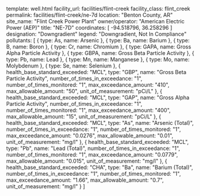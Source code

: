template: well.html
facility_url: facilities/flint-creek
facility_class: flint_creek
permalink: facilities/flint-creek/ne-7d
location: "Benton County, AR"
site_name: "Flint Creek Power Plant"
owner/operator: "American Electric Power (AEP)"
title: "NE-7D"
coordinates: [
  -94.518796,
  36.258296
]
designation: "Downgradient"
legend: "Downgradient, Not In Compliance"
pollutants: [
  {
    type: As,
    name: Arsenic
  },
  {
    type: Ba,
    name: Barium
  },
  {
    type: B,
    name: Boron
  },
  {
    type: Cr,
    name: Chromium
  },
  {
    type: GAPA,
    name: Gross Alpha Particle Activity
  },
  {
    type: GBPA,
    name: Gross Beta Particle Activity
  },
  {
    type: Pb,
    name: Lead
  },
  {
    type: Mn,
    name: Manganese
  },
  {
    type: Mo,
    name: Molybdenum
  },
  {
    type: Se,
    name: Selenium
  },
  {
  health_base_standard_exceeded: "MCL",
  type: "GBP",
  name: "Gross Beta Particle Activity",
  number_of_times_in_exceedance: "1",
  number_of_times_monitored: "1",
  max_exceedance_amount: "410",
  max_allowable_amount: "50",
  unit_of_measurement: "pCi/L"
  },
  {
  health_base_standard_exceeded: "MCL",
  type: "GAP",
  name: "Gross Alpha Particle Activity",
  number_of_times_in_exceedance: "1",
  number_of_times_monitored: "1",
  max_exceedance_amount: "400",
  max_allowable_amount: "15",
  unit_of_measurement: "pCi/L"
  },
  {
  health_base_standard_exceeded: "MCL",
  type: "As",
  name: "Arsenic (Total)",
  number_of_times_in_exceedance: "1",
  number_of_times_monitored: "1",
  max_exceedance_amount: "0.0276",
  max_allowable_amount: "0.01",
  unit_of_measurement: "mg/l"
  },
  {
  health_base_standard_exceeded: "MCL",
  type: "Pb",
  name: "Lead (Total)",
  number_of_times_in_exceedance: "1",
  number_of_times_monitored: "1",
  max_exceedance_amount: "0.0779",
  max_allowable_amount: "0.015",
  unit_of_measurement: "mg/l"
  },
  {
  health_base_standard_exceeded: "CHA",
  type: "Ba",
  name: "Barium (Total)",
  number_of_times_in_exceedance: "1",
  number_of_times_monitored: "1",
  max_exceedance_amount: "1.66",
  max_allowable_amount: "0.7",
  unit_of_measurement: "mg/l"
  }
]
